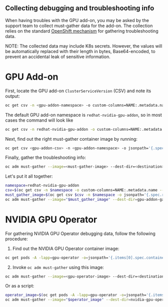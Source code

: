 Collecting debugging and troubleshooting info
----------------------

When having troubles with the GPU add-on, you may be asked by the support team to collect must-gather data for the add-on. The collection relies on the standard [OpenShift mechanism](https://docs.openshift.com/container-platform/4.10/support/gathering-cluster-data.html) for gathering troubleshooting data.

NOTE: The collected data may include K8s secrets. However, the values will be automatically replaced with their length in bytes, Base64-encoded, to prevent an accidental leak of sensitive information.

# GPU Add-on

First, locate the GPU add-on `ClusterServiceVersion` (CSV) and note its output:

```sh
oc get csv -n <gpu-addon-namespace> -o custom-columns=NAME:.metadata.name --no-headers | grep nvidia-gpu-addon
```

The default GPU add-on namespace is `redhat-nvidia-gpu-addon`, so in most cases the command will look like

```sh
oc get csv -n redhat-nvidia-gpu-addon -o custom-columns=NAME:.metadata.name --no-headers | grep nvidia-gpu-addon
```

Next, find out the right must-gather container image by running:

```sh
oc get csv <gpu-addon-csv> -n <gpu-addon-namespace> -o jsonpath='{.spec.relatedImages[?(@.name == "must-gather")].image}'
```

Finally, gather the troubleshooting info:

```sh
oc adm must-gather --image=<must-gather-image> --dest-dir=<destination>
```

Let's put it all together:

```sh
namespace=redhat-nvidia-gpu-addon
csv=$(oc get csv -n $namespace -o custom-columns=NAME:.metadata.name --no-headers | grep nvidia-gpu-addon)
must_gather_image=$(oc get csv $csv -n $namespace -o jsonpath='{.spec.relatedImages[?(@.name == "must-gather")].image}')
oc adm must-gather --image="$must_gather_image" --dest-dir=gpu-addon-gather
```

# NVIDIA GPU Operator

For gathering NVIDIA GPU Operator debugging data, follow the following procedure:

1. Find out the NVIDIA GPU Operator container image:
```sh
oc get pods -A -lapp=gpu-operator -o=jsonpath='{.items[0].spec.containers[0].image}'
```

2. Invoke `oc adm must-gather` using this image:
```sh
oc adm must-gather --image=<gpu-operator-image> --dest-dir=<destination>
```

Or as a script:

```sh
operator_image=$(oc get pods -A -lapp=gpu-operator -o=jsonpath='{.items[0].spec.containers[0].image}')
oc adm must-gather --image="$operator_image" --dest-dir=nvidia-gpu-operator-gather
```